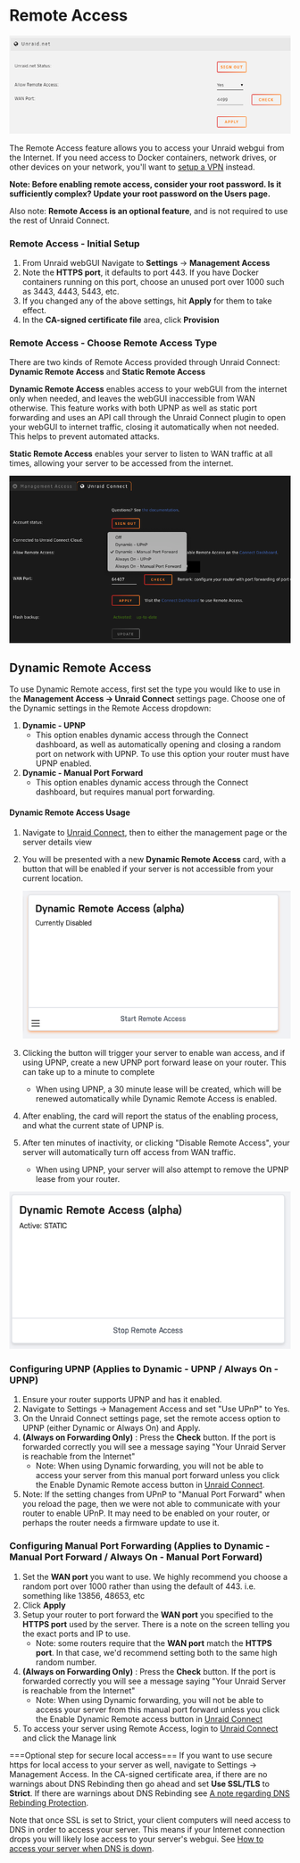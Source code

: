 # Remote Access

![](./assets/Enabling_remote_access.png)

The Remote Access feature
allows you to access your Unraid webgui from the Internet. If you need
access to Docker containers, network drives, or other devices on your
network, you'll want to [setup a
VPN](https://wiki.unraid.net/Manual/Security#VPN) instead.

**Note: Before enabling remote access, consider your root password. Is
it sufficiently complex? Update your root password on the Users page.**

Also note: **Remote Access is an optional feature**, and is not required
to use the rest of Unraid Connect.

### Remote Access - **Initial Setup**

1. From Unraid webGUI Navigate to **Settings** → **Management Access**
2. Note the **HTTPS port**, it defaults to port 443. If you have Docker
    containers running on this port, choose an unused port over 1000
    such as 3443, 4443, 5443, etc.
3. If you changed any of the above settings, hit **Apply** for them to
    take effect.
4. In the **CA-signed certificate file** area, click **Provision**

### Remote Access - **Choose Remote Access Type**

There are two kinds of Remote Access provided through Unraid Connect:
**Dynamic Remote Access** and **Static Remote Access**

**Dynamic Remote Access** enables access to your webGUI from the
internet only when needed, and leaves the webGUI inaccessible from WAN
otherwise. This feature works with both UPNP as well as static port
forwarding and uses an API call through the Unraid Connect plugin to
open your webGUI to internet traffic, closing it automatically when not
needed. This helps to prevent automated attacks.

**Static Remote Access** enables your server to listen to WAN traffic at
all times, allowing your server to be accessed from the internet.

![](./assets/Remote_access_settings.png "Remote_access_settings.png")

## **Dynamic Remote Access**

To use Dynamic Remote access, first set the type you would like to use
in the **Management Access → Unraid Connect** settings page. Choose one
of the Dynamic settings in the Remote Access dropdown:

1. **Dynamic - UPNP**
    - This option enables dynamic access through the Connect dashboard,
      as well as automatically opening and closing a random port on
      network with UPNP. To use this option your router must have UPNP
      enabled.
2. **Dynamic - Manual Port Forward**
    - This option enables dynamic access through the Connect dashboard,
      but requires manual port forwarding.

#### Dynamic Remote Access Usage

1. Navigate to [Unraid Connect](Connect#Connect "wikilink"), then to
    either the management page or the server details view
2. You will be presented with a new **Dynamic Remote Access** card,
    with a button that will be enabled if your server is not accessible
    from your current
    location.

    ![](./assets/Remote-access-enable-card.png "Remote-access-enable-card.png")
3. Clicking the button will trigger your server to enable wan access,
    and if using UPNP, create a new UPNP port forward lease on your
    router. This can take up to a minute to complete
    - When using UPNP, a 30 minute lease will be created, which will be
      renewed automatically while Dynamic Remote Access is enabled.
4. After enabling, the card will report the status of the enabling
    process, and what the current state of UPNP is.
5. After ten minutes of inactivity, or clicking "Disable Remote
    Access", your server will automatically turn off access from WAN
    traffic.
    - When using UPNP, your server will also attempt to remove the UPNP
      lease from your router.

![Active Remote Access Card](./assets/Remote-access-enabled-static.png)

### Configuring **UPNP** (Applies to Dynamic - UPNP / Always On - UPNP)

1. Ensure your router supports UPNP and has it enabled.
2. Navigate to Settings -\> Management Access and set "Use UPnP" to
    Yes.
3. On the Unraid Connect settings page, set the remote access option to
    UPNP (either Dynamic or Always On) and Apply.
4. **(Always on Forwarding Only)** : Press the **Check** button. If the
    port is forwarded correctly you will see a message saying "Your
    Unraid Server is reachable from the Internet"
    - Note: When using Dynamic forwarding, you will not be able to
      access your server from this manual port forward unless you click
      the Enable Dynamic Remote access button in [Unraid
      Connect](Connect#Connect "wikilink").
5. Note: If the setting changes from UPnP to "Manual Port Forward" when
    you reload the page, then we were not able to communicate with your
    router to enable UPnP. It may need to be enabled on your router, or
    perhaps the router needs a firmware update to use it.

### Configuring **Manual Port Forwarding** (Applies to Dynamic - Manual Port Forward / Always On - Manual Port Forward)

1. Set the **WAN port** you want to use. We highly recommend you choose
    a random port over 1000 rather than using the default of 443. i.e.
    something like 13856, 48653, etc
2. Click **Apply**
3. Setup your router to port forward the **WAN port** you specified to
    the **HTTPS port** used by the server. There is a note on the screen
    telling you the exact ports and IP to use.
    - Note: some routers require that the **WAN port** match the **HTTPS
      port**. In that case, we'd recommend setting both to the same high
      random number.
4. **(Always on Forwarding Only)** : Press the **Check** button. If the
    port is forwarded correctly you will see a message saying "Your
    Unraid Server is reachable from the Internet"
    - Note: When using Dynamic forwarding, you will not be able to
      access your server from this manual port forward unless you click
      the Enable Dynamic Remote access button in [Unraid
      Connect](Connect#Connect "wikilink")
5. To access your server using Remote Access, login to [Unraid
    Connect](Connect#Connect "wikilink") and click the Manage link

===Optional step for secure local access=== If you want to use secure
https for local access to your server as well, navigate to Settings -\>
Management Access. In the CA-signed certificate area, if there are no
warnings about DNS Rebinding then go ahead and set **Use SSL/TLS** to
**Strict**. If there are warnings about DNS Rebinding see [A note
regarding DNS Rebinding
Protection](My_Servers#A_note_regarding_DNS_Rebinding_Protection "wikilink").

Note that once SSL is set to Strict, your client computers will need
access to DNS in order to access your server. This means if your
Internet connection drops you will likely lose access to your server's
webgui. See [How to access your server when DNS is
down](My_Servers#How_to_access_your_server_when_DNS_is_down "wikilink").
